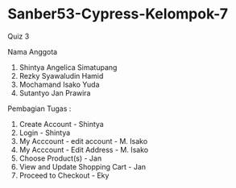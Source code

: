 # Sanber53-Cypress-Kelompok-7
Quiz 3

Nama Anggota
1. Shintya Angelica Simatupang
2. Rezky Syawaludin Hamid
3. Mochamand Isako Yuda
4. Sutantyo Jan Prawira


Pembagian Tugas :
1. Create Account - Shintya
2. Login - Shintya
3. My Acccount - edit account - M. Isako
4. My Acccount - Edit Address - M. Isako
5. Choose Product(s) - Jan
6. View and Update Shopping Cart - Jan
7. Proceed to Checkout - Eky


   
